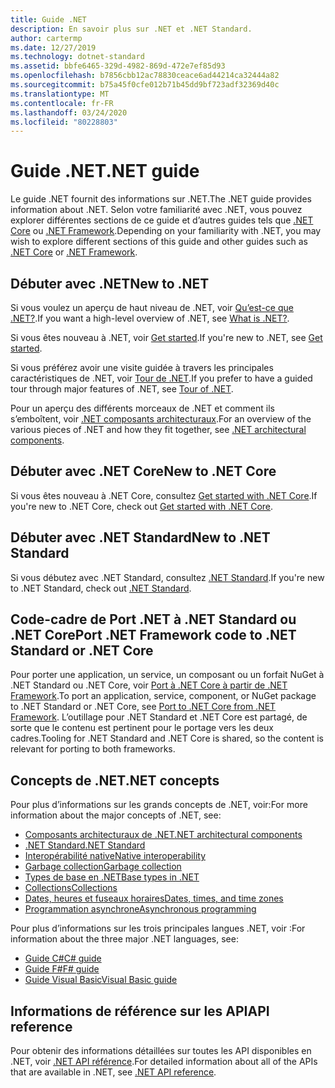 ```yaml
---
title: Guide .NET
description: En savoir plus sur .NET et .NET Standard.
author: cartermp
ms.date: 12/27/2019
ms.technology: dotnet-standard
ms.assetid: bbfe6465-329d-4982-869d-472e7ef85d93
ms.openlocfilehash: b7856cbb12ac78830ceace6ad44214ca32444a82
ms.sourcegitcommit: b75a45f0cfe012b71b45dd9bf723adf32369d40c
ms.translationtype: MT
ms.contentlocale: fr-FR
ms.lasthandoff: 03/24/2020
ms.locfileid: "80228803"
---
```

# <a name="net-guide"></a><span data-ttu-id="14a55-103">Guide .NET</span><span class="sxs-lookup"><span data-stu-id="14a55-103">.NET guide</span></span>

<span data-ttu-id="14a55-104">Le guide .NET fournit des informations sur .NET.</span><span class="sxs-lookup"><span data-stu-id="14a55-104">The .NET guide provides information about .NET.</span></span> <span data-ttu-id="14a55-105">Selon votre familiarité avec .NET, vous pouvez explorer différentes sections de ce guide et d’autres guides tels que [.NET Core](../core/index.md) ou [.NET Framework](../framework/index.yml).</span><span class="sxs-lookup"><span data-stu-id="14a55-105">Depending on your familiarity with .NET, you may wish to explore different sections of this guide and other guides such as [.NET Core](../core/index.md) or [.NET Framework](../framework/index.yml).</span></span>

## <a name="new-to-net"></a><span data-ttu-id="14a55-106">Débuter avec .NET</span><span class="sxs-lookup"><span data-stu-id="14a55-106">New to .NET</span></span>

<span data-ttu-id="14a55-107">Si vous voulez un aperçu de haut niveau de .NET, voir [Qu’est-ce que .NET?](https://dotnet.microsoft.com/learn/dotnet/what-is-dotnet).</span><span class="sxs-lookup"><span data-stu-id="14a55-107">If you want a high-level overview of .NET, see [What is .NET?](https://dotnet.microsoft.com/learn/dotnet/what-is-dotnet).</span></span>

<span data-ttu-id="14a55-108">Si vous êtes nouveau à .NET, voir [Get started](get-started.md).</span><span class="sxs-lookup"><span data-stu-id="14a55-108">If you're new to .NET, see [Get started](get-started.md).</span></span>

<span data-ttu-id="14a55-109">Si vous préférez avoir une visite guidée à travers les principales caractéristiques de .NET, voir [Tour de .NET](tour.md).</span><span class="sxs-lookup"><span data-stu-id="14a55-109">If you prefer to have a guided tour through major features of .NET, see [Tour of .NET](tour.md).</span></span>

<span data-ttu-id="14a55-110">Pour un aperçu des différents morceaux de .NET et comment ils s’emboîtent, voir [.NET composants architecturaux](components.md).</span><span class="sxs-lookup"><span data-stu-id="14a55-110">For an overview of the various pieces of .NET and how they fit together, see [.NET architectural components](components.md).</span></span>

## <a name="new-to-net-core"></a><span data-ttu-id="14a55-111">Débuter avec .NET Core</span><span class="sxs-lookup"><span data-stu-id="14a55-111">New to .NET Core</span></span>

<span data-ttu-id="14a55-112">Si vous êtes nouveau à .NET Core, consultez [Get started with .NET Core](../core/get-started.md).</span><span class="sxs-lookup"><span data-stu-id="14a55-112">If you're new to .NET Core, check out [Get started with .NET Core](../core/get-started.md).</span></span>

## <a name="new-to-net-standard"></a><span data-ttu-id="14a55-113">Débuter avec .NET Standard</span><span class="sxs-lookup"><span data-stu-id="14a55-113">New to .NET Standard</span></span>

<span data-ttu-id="14a55-114">Si vous débutez avec .NET Standard, consultez [.NET Standard](net-standard.md).</span><span class="sxs-lookup"><span data-stu-id="14a55-114">If you're new to .NET Standard, check out [.NET Standard](net-standard.md).</span></span>

## <a name="port-net-framework-code-to-net-standard-or-net-core"></a><span data-ttu-id="14a55-115">Code-cadre de Port .NET à .NET Standard ou .NET Core</span><span class="sxs-lookup"><span data-stu-id="14a55-115">Port .NET Framework code to .NET Standard or .NET Core</span></span>

<span data-ttu-id="14a55-116">Pour porter une application, un service, un composant ou un forfait NuGet à .NET Standard ou .NET Core, voir [Port à .NET Core à partir de .NET Framework](../core/porting/index.md).</span><span class="sxs-lookup"><span data-stu-id="14a55-116">To port an application, service, component, or NuGet package to .NET Standard or .NET Core, see [Port to .NET Core from .NET Framework](../core/porting/index.md).</span></span> <span data-ttu-id="14a55-117">L’outillage pour .NET Standard et .NET Core est partagé, de sorte que le contenu est pertinent pour le portage vers les deux cadres.</span><span class="sxs-lookup"><span data-stu-id="14a55-117">Tooling for .NET Standard and .NET Core is shared, so the content is relevant for porting to both frameworks.</span></span>

## <a name="net-concepts"></a><span data-ttu-id="14a55-118">Concepts de .NET</span><span class="sxs-lookup"><span data-stu-id="14a55-118">.NET concepts</span></span>

<span data-ttu-id="14a55-119">Pour plus d’informations sur les grands concepts de .NET, voir:</span><span class="sxs-lookup"><span data-stu-id="14a55-119">For more information about the major concepts of .NET, see:</span></span>

* [<span data-ttu-id="14a55-120">Composants architecturaux de .NET</span><span class="sxs-lookup"><span data-stu-id="14a55-120">.NET architectural components</span></span>](components.md)
* [<span data-ttu-id="14a55-121">.NET Standard</span><span class="sxs-lookup"><span data-stu-id="14a55-121">.NET Standard</span></span>](net-standard.md)
* [<span data-ttu-id="14a55-122">Interopérabilité native</span><span class="sxs-lookup"><span data-stu-id="14a55-122">Native interoperability</span></span>](native-interop/index.md)
* [<span data-ttu-id="14a55-123">Garbage collection</span><span class="sxs-lookup"><span data-stu-id="14a55-123">Garbage collection</span></span>](garbage-collection/index.md)
* [<span data-ttu-id="14a55-124">Types de base en .NET</span><span class="sxs-lookup"><span data-stu-id="14a55-124">Base types in .NET</span></span>](base-types/index.md)
* [<span data-ttu-id="14a55-125">Collections</span><span class="sxs-lookup"><span data-stu-id="14a55-125">Collections</span></span>](collections/index.md)
* [<span data-ttu-id="14a55-126">Dates, heures et fuseaux horaires</span><span class="sxs-lookup"><span data-stu-id="14a55-126">Dates, times, and time zones</span></span>](datetime/index.md)
* [<span data-ttu-id="14a55-127">Programmation asynchrone</span><span class="sxs-lookup"><span data-stu-id="14a55-127">Asynchronous programming</span></span>](async.md)

<span data-ttu-id="14a55-128">Pour plus d’informations sur les trois principales langues .NET, voir :</span><span class="sxs-lookup"><span data-stu-id="14a55-128">For information about the three major .NET languages, see:</span></span>

* [<span data-ttu-id="14a55-129">Guide C#</span><span class="sxs-lookup"><span data-stu-id="14a55-129">C# guide</span></span>](../csharp/index.yml)
* [<span data-ttu-id="14a55-130">Guide F#</span><span class="sxs-lookup"><span data-stu-id="14a55-130">F# guide</span></span>](../fsharp/index.yml)
* [<span data-ttu-id="14a55-131">Guide Visual Basic</span><span class="sxs-lookup"><span data-stu-id="14a55-131">Visual Basic guide</span></span>](../visual-basic/index.yml)

## <a name="api-reference"></a><span data-ttu-id="14a55-132">Informations de référence sur les API</span><span class="sxs-lookup"><span data-stu-id="14a55-132">API reference</span></span>

<span data-ttu-id="14a55-133">Pour obtenir des informations détaillées sur toutes les API disponibles en .NET, voir [.NET API référence](../../api/index.md).</span><span class="sxs-lookup"><span data-stu-id="14a55-133">For detailed information about all of the APIs that are available in .NET, see [.NET API reference](../../api/index.md).</span></span>
